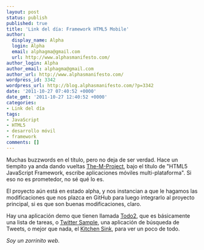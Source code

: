 ```yaml
---
layout: post
status: publish
published: true
title: 'Link del día: Framework HTML5 Mobile'
author:
  display_name: Alpha
  login: Alpha
  email: alphagma@gmail.com
  url: http://www.alphasmanifesto.com/
author_login: Alpha
author_email: alphagma@gmail.com
author_url: http://www.alphasmanifesto.com/
wordpress_id: 3342
wordpress_url: http://blog.alphasmanifesto.com/?p=3342
date: '2011-10-27 07:40:52 +0000'
date_gmt: '2011-10-27 12:40:52 +0000'
categories:
- Link del día
tags:
- JavaScript
- HTML5
- desarrollo móvil
- framework
comments: []
---
```


Muchas buzzwords en el título, pero no deja de ser verdad. Hace un tiempito ya anda dando vueltas [The-M-Project](http://the-m-project.net/), bajo el título de "HTML5 JavaScript Framework, escribe aplicaciones móviles multi-plataforma". Si eso no es prometedor, no sé qué lo es.

El proyecto aún está en estado alpha, y nos instancian a que le hagamos las modificaciones que nos plazca en GitHub para luego integrarlo al proyecto principal, si es que son buenas modificaciones, claro.

Hay una aplicación demo que tienen llamada [Todo2](http://the-m-project.net/apps/todos2/index.html), que es básicamente una lista de tareas, o [Twitter Sample](http://the-m-project.net/apps/twitter/index.html), una aplicación de búsqueda de Tweets, o mejor que nada, el [Kitchen Sink](http://the-m-project.net/apps/kitchensink/index.html), para ver un poco de todo.

_Soy un zorrinito web._
